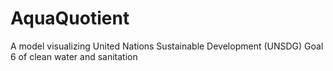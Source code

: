 # AquaQuotient
A model visualizing United Nations Sustainable Development (UNSDG) Goal 6 of clean water and sanitation

